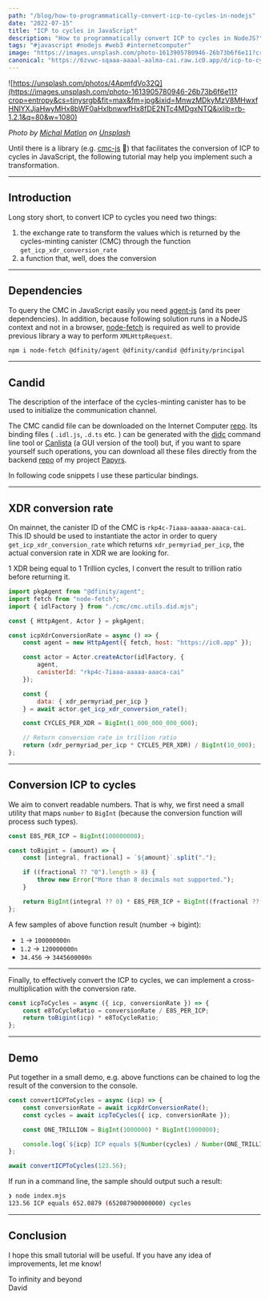 ```yaml
---
path: "/blog/how-to-programmatically-convert-icp-to-cycles-in-nodejs"
date: "2022-07-15"
title: "ICP to cycles in JavaScript"
description: "How to programmatically convert ICP to cycles in NodeJS?"
tags: "#javascript #nodejs #web3 #internetcomputer"
image: "https://images.unsplash.com/photo-1613905780946-26b73b6f6e11?crop=entropy&cs=tinysrgb&fit=max&fm=jpg&ixid=MnwzMDkyMzV8MHwxfHNlYXJjaHwyMHx8bWF0aHxlbnwwfHx8fDE2NTc4MDgxNTQ&ixlib=rb-1.2.1&q=80&w=1080"
canonical: "https://6zvwc-sqaaa-aaaal-aalma-cai.raw.ic0.app/d/icp-to-cycles-in-javascript"
---
```


![https://unsplash.com/photos/4ApmfdVo32Q](https://images.unsplash.com/photo-1613905780946-26b73b6f6e11?crop=entropy&cs=tinysrgb&fit=max&fm=jpg&ixid=MnwzMDkyMzV8MHwxfHNlYXJjaHwyMHx8bWF0aHxlbnwwfHx8fDE2NTc4MDgxNTQ&ixlib=rb-1.2.1&q=80&w=1080)

_Photo by [Michal Matlon](https://unsplash.com/@michalmatlon?utm_source=Papyrs&utm_medium=referral) on [Unsplash](https://unsplash.com/?utm_source=unsplash&utm_medium=referral&utm_content=creditCopyText)_

Until there is a library (e.g. [cmc-js](https://github.com/dfinity/ic-js) 👀) that facilitates the conversion of ICP to cycles in JavaScript, the following tutorial may help you implement such a transformation.

---

## Introduction

Long story short, to convert ICP to cycles you need two things:

1.  the exchange rate to transform the values which is returned by the cycles-minting canister (CMC) through the function `get_icp_xdr_conversion_rate`
2.  a function that, well, does the conversion

---

## Dependencies

To query the CMC in JavaScript easily you need [agent-js](https://github.com/dfinity/agent-js) (and its peer dependencies). In addition, because following solution runs in a NodeJS context and not in a browser, [node-fetch](https://github.com/node-fetch/node-fetch) is required as well to provide previous library a way to perform `XMLHttpRequest`.

```bash
npm i node-fetch @dfinity/agent @dfinity/candid @dfinity/principal
```

---

## Candid

The description of the interface of the cycles-minting canister has to be used to initialize the communication channel.

The CMC candid file can be downloaded on the Internet Computer [repo](https://github.com/dfinity/ic/tree/master/rs/nns/cmc). Its binding files ( `.idl.js`, `.d.ts` etc. ) can be generated with the [didc](https://github.com/dfinity/candid/tree/master/tools/didc) command line tool or [Canlista](https://k7gat-daaaa-aaaae-qaahq-cai.raw.ic0.app/docs/) (a GUI version of the tool) but, if you want to spare yourself such operations, you can download all these files directly from the backend [repo](https://github.com/papyrs/ic/tree/main/ic/cmc) of my project [Papyrs](https://papy.rs).

In following code snippets I use these particular bindings.

---

## XDR conversion rate

On mainnet, the canister ID of the CMC is `rkp4c-7iaaa-aaaaa-aaaca-cai`. This ID should be used to instantiate the actor in order to query `get_icp_xdr_conversion_rate` which returns `xdr_permyriad_per_icp`, the actual conversion rate in XDR we are looking for.

1 XDR being equal to 1 Trillion cycles, I convert the result to trillion ratio before returning it.

```javascript
import pkgAgent from "@dfinity/agent";
import fetch from "node-fetch";
import { idlFactory } from "./cmc/cmc.utils.did.mjs";

const { HttpAgent, Actor } = pkgAgent;

const icpXdrConversionRate = async () => {
	const agent = new HttpAgent({ fetch, host: "https://ic0.app" });

	const actor = Actor.createActor(idlFactory, {
		agent,
		canisterId: "rkp4c-7iaaa-aaaaa-aaaca-cai"
	});

	const {
		data: { xdr_permyriad_per_icp }
	} = await actor.get_icp_xdr_conversion_rate();

	const CYCLES_PER_XDR = BigInt(1_000_000_000_000);

	// Return conversion rate in trillion ratio
	return (xdr_permyriad_per_icp * CYCLES_PER_XDR) / BigInt(10_000);
};
```

---

## Conversion ICP to cycles

We aim to convert readable numbers. That is why, we first need a small utility that maps `number` to `BigInt` (because the conversion function will process such types).

```javascript
const E8S_PER_ICP = BigInt(100000000);

const toBigint = (amount) => {
	const [integral, fractional] = `${amount}`.split(".");

	if ((fractional ?? "0").length > 8) {
		throw new Error("More than 8 decimals not supported.");
	}

	return BigInt(integral ?? 0) * E8S_PER_ICP + BigInt((fractional ?? "0").padEnd(8, "0"));
};
```

A few samples of above function result (number -> bigint):

- `1` -> `100000000n`
- `1.2` -> `120000000n`
- `34.456` -> `3445600000n`

---

Finally, to effectively convert the ICP to cycles, we can implement a cross-multiplication with the conversion rate.

```javascript
const icpToCycles = async ({ icp, conversionRate }) => {
	const e8ToCycleRatio = conversionRate / E8S_PER_ICP;
	return toBigint(icp) * e8ToCycleRatio;
};
```

---

## Demo

Put together in a small demo, e.g. above functions can be chained to log the result of the conversion to the console.

```javascript
const convertICPToCycles = async (icp) => {
	const conversionRate = await icpXdrConversionRate();
	const cycles = await icpToCycles({ icp, conversionRate });

	const ONE_TRILLION = BigInt(1000000) * BigInt(1000000);

	console.log(`${icp} ICP equals ${Number(cycles) / Number(ONE_TRILLION)} (${cycles}) cycles`);
};

await convertICPToCycles(123.56);
```

If run in a command line, the sample should output such a result:

```bash
❯ node index.mjs
123.56 ICP equals 652.0879 (652087900000000) cycles
```

---

## Conclusion

I hope this small tutorial will be useful. If you have any idea of improvements, let me know!

To infinity and beyond  
David
